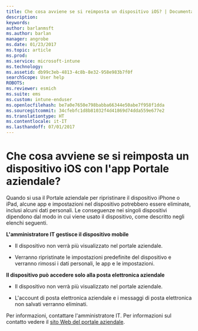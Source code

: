 ```yaml
---
title: Che cosa avviene se si reimposta un dispositivo iOS? | Documentazione Microsoft
description: 
keywords: 
author: barlanmsft
ms.author: barlan
manager: angrobe
ms.date: 01/23/2017
ms.topic: article
ms.prod: 
ms.service: microsoft-intune
ms.technology: 
ms.assetid: db99c3eb-4813-4c8b-8e32-958e983b7f0f
searchScope: User help
ROBOTS: 
ms.reviewer: esmich
ms.suite: ems
ms.custom: intune-enduser
ms.openlocfilehash: be7a0e7650e798babba66344e50abe7f958f1dda
ms.sourcegitcommit: 34cfebfc1d8b81032f4d41869d74dda559e677e2
ms.translationtype: HT
ms.contentlocale: it-IT
ms.lasthandoff: 07/01/2017
---
```

# <a name="what-happens-if-you-reset-your-ios-device-using-the-company-portal"></a>Che cosa avviene se si reimposta un dispositivo iOS con l'app Portale aziendale?

Quando si usa il Portale aziendale per ripristinare il dispositivo iPhone o iPad, alcune app e impostazioni nel dispositivo potrebbero essere eliminate, inclusi alcuni dati personali. Le conseguenze nei singoli dispositivi dipendono dal modo in cui viene usato il dispositivo, come descritto negli elenchi seguenti.

**L'amministratore IT gestisce il dispositivo mobile**

-   Il dispositivo non verrà più visualizzato nel portale aziendale.

-   Verranno ripristinate le impostazioni predefinite del dispositivo e verranno rimossi i dati personali, le app e le impostazioni.

**Il dispositivo può accedere solo alla posta elettronica aziendale**

-   Il dispositivo non verrà più visualizzato nel portale aziendale.

-   L'account di posta elettronica aziendale e i messaggi di posta elettronica non salvati verranno eliminati.

Per informazioni, contattare l'amministratore IT. Per informazioni sul contatto vedere il [sito Web del portale aziendale](http://portal.manage.microsoft.com).

